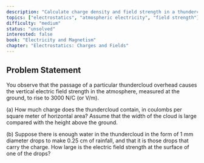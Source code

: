 ```yaml
---
description: "Calculate charge density and field strength in a thundercloud"
topics: ["electrostatics", "atmospheric electricity", "field strength"]
difficulty: "medium"
status: "unsolved"
interested: false
book: "Electricity and Magnetism"
chapter: "Electrostatics: Charges and Fields"
---
```


## Problem Statement
You observe that the passage of a particular thundercloud overhead causes the vertical electric field strength in the atmosphere, measured at the ground, to rise to 3000 N/C (or V/m).

(a) How much charge does the thundercloud contain, in coulombs per square meter of horizontal area? Assume that the width of the cloud is large compared with the height above the ground.

(b) Suppose there is enough water in the thundercloud in the form of 1 mm diameter drops to make 0.25 cm of rainfall, and that it is those drops that carry the charge. How large is the electric field strength at the surface of one of the drops?
